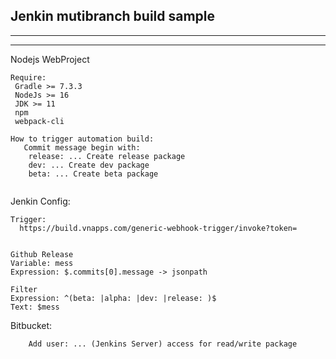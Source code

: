 ## Jenkin mutibranch build sample ##

****************************************
 
****************************************

Nodejs WebProject
```
Require:
 Gradle >= 7.3.3
 NodeJs >= 16
 JDK >= 11
 npm
 webpack-cli

How to trigger automation build:  
   Commit message begin with:
    release: ... Create release package
    dev: ... Create dev package
    beta: ... Create beta package
     
```

Jenkin Config:

```
Trigger:
  https://build.vnapps.com/generic-webhook-trigger/invoke?token=


Github Release 
Variable: mess
Expression: $.commits[0].message -> jsonpath 
  
Filter
Expression: ^(beta: |alpha: |dev: |release: )$
Text: $mess  

```

Bitbucket:
```
    Add user: ... (Jenkins Server) access for read/write package
```
